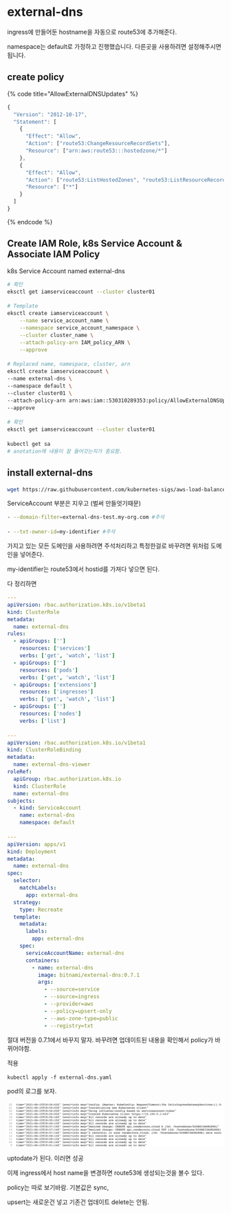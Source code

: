 # external-dns

ingress에 만들어둔 hostname을 자동으로 route53에 추가해준다.

namespace는 default로 가정하고 진행했습니다. 다른곳을 사용하려면 설정해주시면됩니다.

## create policy

{% code title="AllowExternalDNSUpdates" %}

```javascript
{
  "Version": "2012-10-17",
  "Statement": [
    {
      "Effect": "Allow",
      "Action": ["route53:ChangeResourceRecordSets"],
      "Resource": ["arn:aws:route53:::hostedzone/*"]
    },
    {
      "Effect": "Allow",
      "Action": ["route53:ListHostedZones", "route53:ListResourceRecordSets"],
      "Resource": ["*"]
    }
  ]
}
```

{% endcode %}

## Create IAM Role, k8s Service Account & Associate IAM Policy

k8s Service Account named external-dns

```bash
# 확인
eksctl get iamserviceaccount --cluster cluster01

# Template
eksctl create iamserviceaccount \
    --name service_account_name \
    --namespace service_account_namespace \
    --cluster cluster_name \
    --attach-policy-arn IAM_policy_ARN \
    --approve

# Replaced name, namespace, cluster, arn
eksctl create iamserviceaccount \
--name external-dns \
--namespace default \
--cluster cluster01 \
--attach-policy-arn arn:aws:iam::530310289353:policy/AllowExternalDNSUpdates \
--approve

# 확인
eksctl get iamserviceaccount --cluster cluster01

kubectl get sa
# anotation에 내용이 잘 들어갓는지가 중요함.
```

## install external-dns

```bash
wget https://raw.githubusercontent.com/kubernetes-sigs/aws-load-balancer-controller/v2.0.0/docs/examples/external-dns.yaml
```

ServiceAccount 부분은 지우고 \(벌써 만들엇기때문\)

```bash
- --domain-filter=external-dns-test.my-org.com #주석

- --txt-owner-id=my-identifier #주석
```

가지고 있는 모든 도메인을 사용하려면 주석처리하고 특정한걸로 바꾸려면 위처럼 도메인을 넣어준다.

my-identifier는 route53에서 hostid를 가져다 넣으면 된다.

다 정리하면

```yaml
---
apiVersion: rbac.authorization.k8s.io/v1beta1
kind: ClusterRole
metadata:
  name: external-dns
rules:
  - apiGroups: ['']
    resources: ['services']
    verbs: ['get', 'watch', 'list']
  - apiGroups: ['']
    resources: ['pods']
    verbs: ['get', 'watch', 'list']
  - apiGroups: ['extensions']
    resources: ['ingresses']
    verbs: ['get', 'watch', 'list']
  - apiGroups: ['']
    resources: ['nodes']
    verbs: ['list']

---
apiVersion: rbac.authorization.k8s.io/v1beta1
kind: ClusterRoleBinding
metadata:
  name: external-dns-viewer
roleRef:
  apiGroup: rbac.authorization.k8s.io
  kind: ClusterRole
  name: external-dns
subjects:
  - kind: ServiceAccount
    name: external-dns
    namespace: default

---
apiVersion: apps/v1
kind: Deployment
metadata:
  name: external-dns
spec:
  selector:
    matchLabels:
      app: external-dns
  strategy:
    type: Recreate
  template:
    metadata:
      labels:
        app: external-dns
    spec:
      serviceAccountName: external-dns
      containers:
        - name: external-dns
          image: bitnami/external-dns:0.7.1
          args:
            - --source=service
            - --source=ingress
            - --provider=aws
            - --policy=upsert-only
            - --aws-zone-type=public
            - --registry=txt
```

절대 버전을 0.7.1에서 바꾸지 말자. 바꾸려면 업데이트된 내용을 확인해서 policy가 바뀌어야함.

적용

`kubectl apply -f external-dns.yaml`

pod의 로그를 보자.

![](../../.gitbook/assets/2021-06-15-12-10-11.png)

uptodate가 된다. 이러면 성공

이제 ingress에서 host name을 변경하면 route53에 생성되는것을 볼수 있다.

policy는 따로 보기바람. 기본값은 sync,

upsert는 새로운건 넣고 기존건 업데이트 delete는 안됨.
